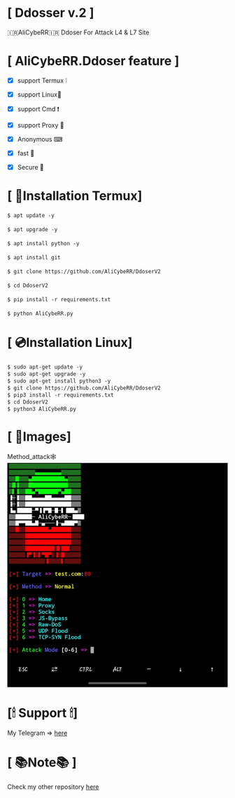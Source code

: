 #  [ Ddosser v.2 ]

🇮🇷AliCybeRR🇮🇷 Ddoser For Attack L4 & L7 Site 

# [ AliCybeRR.Ddoser feature ]
- [x] support Termux ❕
- [x] support Linux🐧
- [x] support Cmd ❗
- [x] support Proxy 🌵
- [x] Anonymous  ⌨
- [x] fast 🚀
- [x] Secure  🔐


# [ 📀Installation Termux]
```
$ apt update -y

$ apt upgrade -y

$ apt install python -y

$ apt install git

$ git clone https://github.com/AliCybeRR/DdoserV2

$ cd DdoserV2

$ pip install -r requirements.txt

$ python AliCybeRR.py 
```

# [ 💿Installation Linux]
```
$ sudo apt-get update -y
$ sudo apt-get upgrade -y
$ sudo apt-get install python3 -y
$ git clone https://github.com/AliCybeRR/DdoserV2
$ pip3 install -r requirements.txt
$ cd DdoserV2
$ python3 AliCybeRR.py
```
# [ 📸Images]
Method_attack🕸 <br>
<img src="attack.png" /><br>
# [🕯 Support 🕯]

My Telegram => <a href="https://T.me/AliCybeRR_KabiRR">here</a>

# [ 📚Note📚 ]
Check my other repository <a href="https://github.com/AliCybeRR?tab=repositories">here</a>
